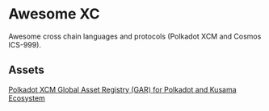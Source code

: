 # Awesome XC

Awesome cross chain languages and protocols (Polkadot XCM and Cosmos ICS-999).

## Assets

[Polkadot XCM Global Asset Registry (GAR) for Polkadot and Kusama Ecosystem](https://github.com/colorfulnotion/xcm-global-registry)
